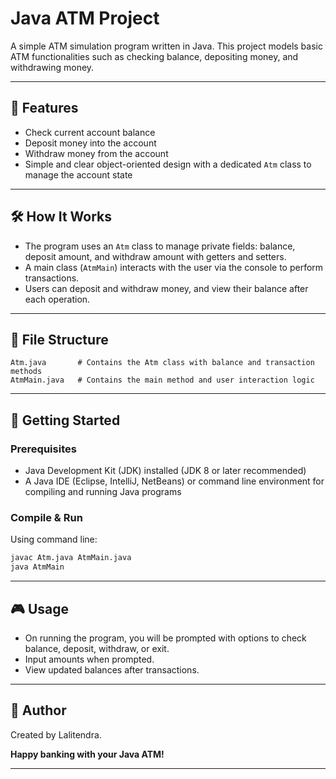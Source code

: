 # Java ATM Project

A simple ATM simulation program written in Java. This project models basic ATM functionalities such as checking balance, depositing money, and withdrawing money.

***

## 🚀 Features

- Check current account balance
- Deposit money into the account
- Withdraw money from the account
- Simple and clear object-oriented design with a dedicated `Atm` class to manage the account state

***

## 🛠️ How It Works

- The program uses an `Atm` class to manage private fields: balance, deposit amount, and withdraw amount with getters and setters.
- A main class (`AtmMain`) interacts with the user via the console to perform transactions.
- Users can deposit and withdraw money, and view their balance after each operation.

***

## 📂 File Structure

```
Atm.java       # Contains the Atm class with balance and transaction methods
AtmMain.java   # Contains the main method and user interaction logic
```

***

## 🏁 Getting Started

### Prerequisites

- Java Development Kit (JDK) installed (JDK 8 or later recommended)
- A Java IDE (Eclipse, IntelliJ, NetBeans) or command line environment for compiling and running Java programs

### Compile & Run

Using command line:

```sh
javac Atm.java AtmMain.java
java AtmMain
```

***

## 🎮 Usage

- On running the program, you will be prompted with options to check balance, deposit, withdraw, or exit.
- Input amounts when prompted.
- View updated balances after transactions.

***

## 👤 Author

Created by Lalitendra.

**Happy banking with your Java ATM!** 

***
